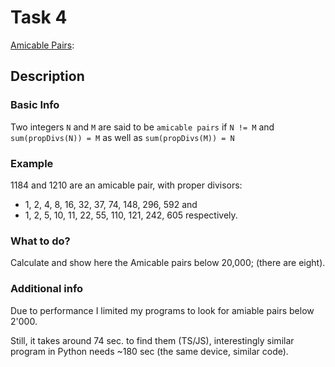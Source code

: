 # Task 4

[Amicable Pairs](https://rosettacode.org/wiki/Amicable_pairs):

## Description

### Basic Info

Two integers `N` and `M` are said to be `amicable pairs` if `N != M` and `sum(propDivs(N)) = M` as well as `sum(propDivs(M)) = N`

### Example

1184 and 1210 are an amicable pair, with proper divisors:

+ 1, 2, 4, 8, 16, 32, 37, 74, 148, 296, 592 and
+ 1, 2, 5, 10, 11, 22, 55, 110, 121, 242, 605 respectively.

### What to do?

Calculate and show here the Amicable pairs below 20,000; (there are eight).

### Additional info

Due to performance I limited my programs to look for amiable pairs below 2'000.

Still, it takes around 74 sec. to find them (TS/JS), interestingly similar program in Python needs ~180 sec (the same device, similar code).
